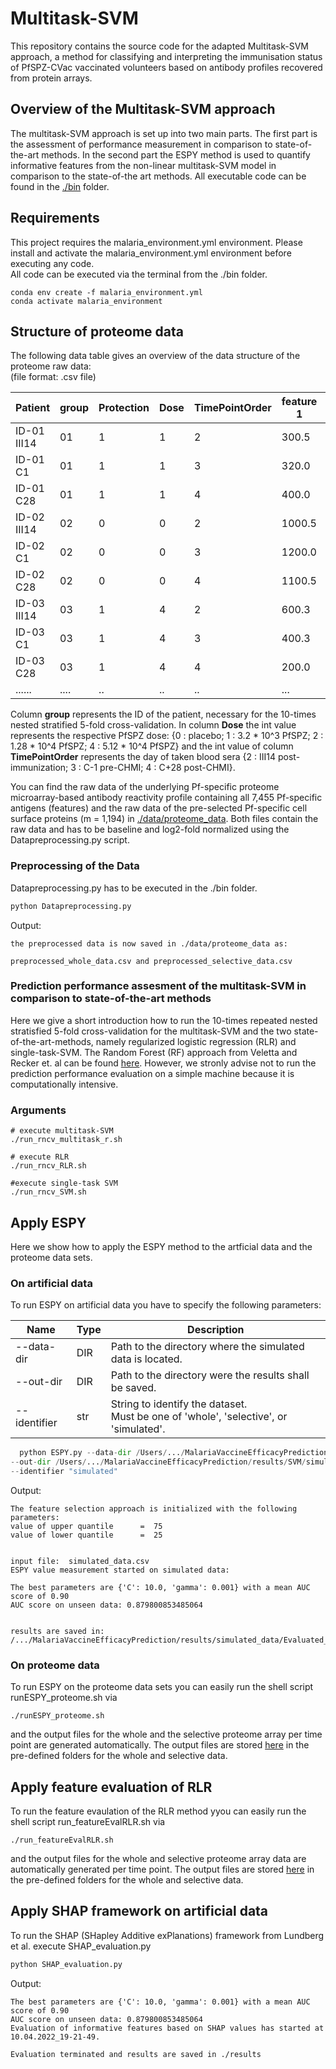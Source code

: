 # Multitask-SVM 
This repository contains the source code for the adapted Multitask-SVM approach,
a method for classifying and interpreting the immunisation status of PfSPZ-CVac
vaccinated volunteers based on antibody profiles recovered from protein arrays.

## Overview of the Multitask-SVM approach
The multitask-SVM approach is set up into two main parts. The first part is the
assessment of performance measurement in comparison to state-of-the-art methods. 
In the second part the ESPY method is used to quantify informative features from 
the non-linear multitask-SVM model in comparison to the state-of-the art methods. 
All executable code can be found in the 
[./bin](https://github.com/jacqui20/MalariaVaccineEfficacyPrediction/tree/main/bin) folder.

## Requirements

This project requires the malaria_environment.yml environment. Please install 
and activate the malaria_environment.yml environment before executing any code. <br>
All code can be executed via the terminal from the ./bin folder.

```
conda env create -f malaria_environment.yml
conda activate malaria_environment
```

## Structure of proteome data
The following data table gives an overview of the data structure of
the proteome raw data: <br>
(file format: .csv file)

| Patient     | group | Protection | Dose | TimePointOrder | feature 1 | ... | feature n |
|-------------|-------|------------|------|----------------|-----------|-----|-----------|
| ID-01 III14 | 01    | 1          | 1    | 2              | 300.5     | ... | ...       |
| ID-01 C1    | 01    | 1          | 1    | 3              | 320.0     | ... | ...       |
| ID-01 C28   | 01    | 1          | 1    | 4              | 400.0     | ... | ...       |
| ID-02 III14 | 02    | 0          | 0    | 2              | 1000.5    | ... | ...       |
| ID-02 C1    | 02    | 0          | 0    | 3              | 1200.0    | ... | ...       |
| ID-02 C28   | 02    | 0          | 0    | 4              | 1100.5    | ... | ...       |
| ID-03 III14 | 03    | 1          | 4    | 2              | 600.3     | ... | ...       |
| ID-03 C1    | 03    | 1          | 4    | 3              | 400.3     | ... | ...       |
| ID-03 C28   | 03    | 1          | 4    | 4              | 200.0     | ... | ...       |
| ......      | ....  | ..         | ..   | ..             | ...       | ... | ...       |


Column **group** represents the ID of the patient, necessary for the 10-times nested stratified
5-fold cross-validation. In column **Dose** the int value represents the respective
PfSPZ dose: {0 : placebo; 1 : 3.2 * 10^3 PfSPZ; 2 : 1.28 * 10^4 PfSPZ; 4 : 5.12 * 10^4 PfSPZ}
and the int value of column **TimePointOrder** represents the day of taken blood sera {2 : III14 post-immunization;
3 : C-1 pre-CHMI; 4 : C+28 post-CHMI}.


You can find the raw data of the underlying Pf-specific proteome
microarray-based antibody reactivity profile containing all 7,455 Pf-specific
antigens (features) and the raw data of the pre-selected
Pf-specific cell surface proteins (m = 1,194) in 
[./data/proteome_data](https://github.com/jacqui20/MalariaVaccineEfficacyPrediction/tree/main/data/proteome_data).
Both files contain the raw data and has to be baseline and log2-fold normalized
using the Datapreprocessing.py script.

### Preprocessing of the Data
Datapreprocessing.py has to be executed in the ./bin folder.
```python
python Datapreprocessing.py
```
Output:
```
the preprocessed data is now saved in ./data/proteome_data as:

preprocessed_whole_data.csv and preprocessed_selective_data.csv
```

### Prediction performance assesment of the multitask-SVM in comparison to state-of-the-art methods
Here we give a short introduction how to run the 10-times repeated nested stratisfied 5-fold cross-validation 
for the multitask-SVM and the two state-of-the-art-methods, namely regularized logistic regression (RLR) and
single-task-SVM. The Random Forest (RF) approach from Veletta and Recker et. al can be found
[here](https://journals.plos.org/ploscompbiol/article?id=10.1371/journal.pcbi.1005812). However, we stronly advise 
not to run the prediction performance evaluation on a simple machine because it is computationally intensive. 
### Arguments

```
# execute multitask-SVM
./run_rncv_multitask_r.sh

# execute RLR
./run_rncv_RLR.sh

#execute single-task SVM
./run_rncv_SVM.sh
```

## Apply ESPY
Here we show how to apply the ESPY method to the artficial data and the proteome data sets. 

### On artificial data 
To run ESPY on artificial data you have to specify the following parameters:

| Name         | Type | Description                                                                               | 
|--------------|------|-------------------------------------------------------------------------------------------|
| --data-dir   | DIR  | Path to the directory where the simulated data is located.                                |     
| --out-dir    | DIR  | Path to the directory were the results shall be saved.                                    |     
| --identifier | str  | String to identify the dataset. <br/>Must be one of 'whole', 'selective', or 'simulated'. |    



```python
  python ESPY.py --data-dir /Users/.../MalariaVaccineEfficacyPrediction/results/SVM/simulated/ESPY 
--out-dir /Users/.../MalariaVaccineEfficacyPrediction/results/SVM/simulated/ESPY  
--identifier "simulated"
```
Output:
```
The feature selection approach is initialized with the following parameters:
value of upper quantile      =  75
value of lower quantile      =  25


input file:  simulated_data.csv
ESPY value measurement started on simulated data:

The best parameters are {'C': 10.0, 'gamma': 0.001} with a mean AUC score of 0.90
AUC score on unseen data: 0.879800853485064


results are saved in: /.../MalariaVaccineEfficacyPrediction/results/simulated_data/Evaluated_features_on_simulated_data.csv

```

### On proteome data
To run ESPY on the proteome data sets you can easily run the shell script runESPY_proteome.sh via 
```
./runESPY_proteome.sh
```
and the output files for the whole and the selective proteome array per 
time point are generated automatically. The output files are stored 
[here](https://github.com/jacqui20/MalariaVaccineEfficacyPrediction/tree/main/results/multitaskSVM) in the 
pre-defined folders for the whole and selective data. <br>


## Apply feature evaluation of RLR 
To run the feature evaulation of the RLR method yyou can easily run the shell script run_featureEvalRLR.sh via
```
./run_featureEvalRLR.sh
```
and the output files for the whole and selective proteome array data are automatically generated per time point. 
The output files are stored [here](https://github.com/jacqui20/MalariaVaccineEfficacyPrediction/tree/main/results/RLR)
in the pre-defined folders for the whole and selective data.
## Apply SHAP framework on artificial data
To run the SHAP (SHapley Additive exPlanations) framework from Lundberg et al.
execute SHAP_evaluation.py 

```python
python SHAP_evaluation.py
```

Output:
```
The best parameters are {'C': 10.0, 'gamma': 0.001} with a mean AUC score of 0.90
AUC score on unseen data: 0.879800853485064
Evaluation of informative features based on SHAP values has started at 10.04.2022_19-21-49.

Evaluation terminated and results are saved in ./results
```

